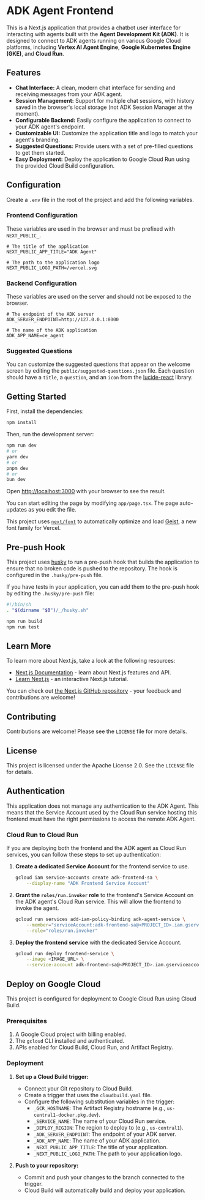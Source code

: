 # ADK Agent Frontend

This is a Next.js application that provides a chatbot user interface for interacting with agents built with the **Agent Development Kit (ADK)**. It is designed to connect to ADK agents running on various Google Cloud platforms, including **Vertex AI Agent Engine**, **Google Kubernetes Engine (GKE)**, and **Cloud Run**.

## Features

- **Chat Interface:** A clean, modern chat interface for sending and receiving messages from your ADK agent.
- **Session Management:** Support for multiple chat sessions, with history saved in the browser's local storage (not ADK Session Manager at the moment).
- **Configurable Backend:** Easily configure the application to connect to your ADK agent's endpoint.
- **Customizable UI:** Customize the application title and logo to match your agent's branding.
- **Suggested Questions:** Provide users with a set of pre-filled questions to get them started.
- **Easy Deployment:** Deploy the application to Google Cloud Run using the provided Cloud Build configuration.

## Configuration

Create a `.env` file in the root of the project and add the following variables.

### Frontend Configuration

These variables are used in the browser and must be prefixed with `NEXT_PUBLIC_`.

```
# The title of the application
NEXT_PUBLIC_APP_TITLE="ADK Agent"

# The path to the application logo
NEXT_PUBLIC_LOGO_PATH=/vercel.svg
```

### Backend Configuration

These variables are used on the server and should not be exposed to the browser.

```
# The endpoint of the ADK server
ADK_SERVER_ENDPOINT=http://127.0.0.1:8000

# The name of the ADK application
ADK_APP_NAME=ce_agent
```

### Suggested Questions

You can customize the suggested questions that appear on the welcome screen by editing the `public/suggested-questions.json` file. Each question should have a `title`, a `question`, and an `icon` from the [lucide-react](https://lucide.dev/) library.

## Getting Started

First, install the dependencies:

```bash
npm install
```

Then, run the development server:

```bash
npm run dev
# or
yarn dev
# or
pnpm dev
# or
bun dev
```

Open [http://localhost:3000](http://localhost:3000) with your browser to see the result.

You can start editing the page by modifying `app/page.tsx`. The page auto-updates as you edit the file.

This project uses [`next/font`](https://nextjs.org/docs/app/building-your-application/optimizing/fonts) to automatically optimize and load [Geist](https://vercel.com/font), a new font family for Vercel.

## Pre-push Hook

This project uses [husky](https://typicode.github.io/husky/) to run a pre-push hook that builds the application to ensure that no broken code is pushed to the repository. The hook is configured in the `.husky/pre-push` file.

If you have tests in your application, you can add them to the pre-push hook by editing the `.husky/pre-push` file:

```bash
#!/bin/sh
. "$(dirname "$0")/_/husky.sh"

npm run build
npm run test
```

## Learn More

To learn more about Next.js, take a look at the following resources:

- [Next.js Documentation](https://nextjs.org/docs) - learn about Next.js features and API.
- [Learn Next.js](https://nextjs.org/learn) - an interactive Next.js tutorial.

You can check out [the Next.js GitHub repository](https://github.com/vercel/next.js) - your feedback and contributions are welcome!

## Contributing

Contributions are welcome! Please see the `LICENSE` file for more details.

## License

This project is licensed under the Apache License 2.0. See the `LICENSE` file for details.

## Authentication

This application does not manage any authentication to the ADK Agent. This means that the Service Account used by the Cloud Run service hosting this frontend must have the right permissions to access the remote ADK Agent.

### Cloud Run to Cloud Run

If you are deploying both the frontend and the ADK agent as Cloud Run services, you can follow these steps to set up authentication:

1.  **Create a dedicated Service Account** for the frontend service to use.

    ```bash
    gcloud iam service-accounts create adk-frontend-sa \
        --display-name "ADK Frontend Service Account"
    ```

2.  **Grant the `roles/run.invoker` role** to the frontend's Service Account on the ADK agent's Cloud Run service. This will allow the frontend to invoke the agent.

    ```bash
    gcloud run services add-iam-policy-binding adk-agent-service \
        --member="serviceAccount:adk-frontend-sa@<PROJECT_ID>.iam.gserviceaccount.com" \
        --role="roles/run.invoker"
    ```

3.  **Deploy the frontend service** with the dedicated Service Account.
    ```bash
    gcloud run deploy frontend-service \
        --image <IMAGE_URL> \
        --service-account adk-frontend-sa@<PROJECT_ID>.iam.gserviceaccount.com
    ```

## Deploy on Google Cloud

This project is configured for deployment to Google Cloud Run using Cloud Build.

### Prerequisites

1.  A Google Cloud project with billing enabled.
2.  The `gcloud` CLI installed and authenticated.
3.  APIs enabled for Cloud Build, Cloud Run, and Artifact Registry.

### Deployment

1.  **Set up a Cloud Build trigger:**

    - Connect your Git repository to Cloud Build.
    - Create a trigger that uses the `cloudbuild.yaml` file.
    - Configure the following substitution variables in the trigger:
      - `_GCR_HOSTNAME`: The Artifact Registry hostname (e.g., `us-central1-docker.pkg.dev`).
      - `_SERVICE_NAME`: The name of your Cloud Run service.
      - `_DEPLOY_REGION`: The region to deploy to (e.g., `us-central1`).
      - `_ADK_SERVER_ENDPOINT`: The endpoint of your ADK server.
      - `_ADK_APP_NAME`: The name of your ADK application.
      - `_NEXT_PUBLIC_APP_TITLE`: The title of your application.
      - `_NEXT_PUBLIC_LOGO_PATH`: The path to your application logo.

2.  **Push to your repository:**
    - Commit and push your changes to the branch connected to the trigger.
    - Cloud Build will automatically build and deploy your application.
